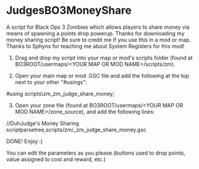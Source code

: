 # JudgesBO3MoneyShare
A script for Black Ops 3 Zombies which allows players to share money via means of spawning a points drop powerup.
Thanks for downloading my money sharing script! Be sure to credit me if you use this in a mod or map. Thanks to Sphynx for teaching me about System Registers for this mod!

1. Drag and drop my script into your map or mod's scripts folder (found at BO3ROOT/usermaps/\<YOUR MAP OR MOD NAME>/scripts/zm).

2. Open your main map or mod .GSC file and add the following at the top next to your other "#usings":

#using scripts\zm\_zm_judge_share_money;

3. Open your zone file (found at BO3ROOT/usermaps/\<YOUR MAP OR MOD NAME>/zone_source), and add the following lines:

//DuhJudge's Money Sharing
scriptparsetree,scripts/zm/_zm_judge_share_money.gsc

DONE! Enjoy :)

You can edit the parameters as you please (buttons used to drop points, value assigned to cost and reward, etc.)
